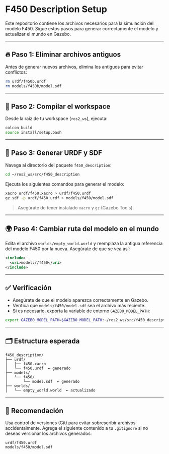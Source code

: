 # F450 Description Setup

Este repositorio contiene los archivos necesarios para la simulación del modelo F450. Sigue estos pasos para generar correctamente el modelo y actualizar el mundo en Gazebo.

---

## 🔥 Paso 1: Eliminar archivos antiguos

Antes de generar nuevos archivos, elimina los antiguos para evitar conflictos:

```bash
rm urdf/f450b.urdf
rm models/f450b/model.sdf
```

---

## 🔧 Paso 2: Compilar el workspace

Desde la raíz de tu workspace (`ros2_ws`), ejecuta:

```bash
colcon build
source install/setup.bash
```

---

## 🧱 Paso 3: Generar URDF y SDF

Navega al directorio del paquete `f450_description`:

```bash
cd ~/ros2_ws/src/f450_description
```

Ejecuta los siguientes comandos para generar el modelo:

```bash
xacro urdf/f450.xacro > urdf/f450.urdf
gz sdf -p urdf/f450.urdf > models/f450/model.sdf
```

> Asegúrate de tener instalado `xacro` y `gz` (Gazebo Tools).

---

## 🌍 Paso 4: Cambiar ruta del modelo en el mundo

Edita el archivo `worlds/empty_world.world` y reemplaza la antigua referencia del modelo F450 por la nueva. Asegúrate de que se vea así:

```xml
<include>
  <uri>model://f450</uri>
</include>
```

---

## ✅ Verificación

- Asegúrate de que el modelo aparezca correctamente en Gazebo.
- Verifica que `models/f450/model.sdf` sea el archivo más reciente.
- Si es necesario, exporta la variable de entorno `GAZEBO_MODEL_PATH`:

```bash
export GAZEBO_MODEL_PATH=$GAZEBO_MODEL_PATH:~/ros2_ws/src/f450_description/models
```

---

## 🗂️ Estructura esperada

```
f450_description/
├── urdf/
│   ├── f450.xacro
│   └── f450.urdf  ← generado
├── models/
│   └── f450/
│       └── model.sdf  ← generado
├── worlds/
│   └── empty_world.world  ← actualizado
```

---

## 📌 Recomendación

Usa control de versiones (Git) para evitar sobrescribir archivos accidentalmente. Agrega el siguiente contenido a tu `.gitignore` si no deseas versionar los archivos generados:

```
urdf/f450.urdf
models/f450/model.sdf
```
